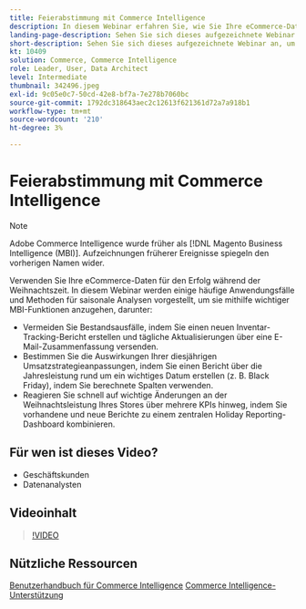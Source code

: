 ```yaml
---
title: Feierabstimmung mit Commerce Intelligence
description: In diesem Webinar erfahren Sie, wie Sie Ihre eCommerce-Daten für den Erfolg während der Weihnachtszeit verwenden.
landing-page-description: Sehen Sie sich dieses aufgezeichnete Webinar an, um zu erfahren, wie Sie Ihre eCommerce-Daten für den Erfolg während der Weihnachtszeit verwenden können.
short-description: Sehen Sie sich dieses aufgezeichnete Webinar an, um zu erfahren, wie Sie Ihre eCommerce-Daten für den Erfolg während der Weihnachtszeit verwenden können.
kt: 10409
solution: Commerce, Commerce Intelligence
role: Leader, User, Data Architect
level: Intermediate
thumbnail: 342496.jpeg
exl-id: 9c05e0c7-50cd-42e8-bf7a-7e278b7060bc
source-git-commit: 1792dc318643aec2c12613f621361d72a7a918b1
workflow-type: tm+mt
source-wordcount: '210'
ht-degree: 3%

---
```


# Feierabstimmung mit Commerce Intelligence

>[!NOTE]
>
>Adobe Commerce Intelligence wurde früher als [!DNL Magento Business Intelligence (MBI)]. Aufzeichnungen früherer Ereignisse spiegeln den vorherigen Namen wider.

Verwenden Sie Ihre eCommerce-Daten für den Erfolg während der Weihnachtszeit. In diesem Webinar werden einige häufige Anwendungsfälle und Methoden für saisonale Analysen vorgestellt, um sie mithilfe wichtiger MBI-Funktionen anzugehen, darunter:

- Vermeiden Sie Bestandsausfälle, indem Sie einen neuen Inventar-Tracking-Bericht erstellen und tägliche Aktualisierungen über eine E-Mail-Zusammenfassung versenden.
- Bestimmen Sie die Auswirkungen Ihrer diesjährigen Umsatzstrategieanpassungen, indem Sie einen Bericht über die Jahresleistung rund um ein wichtiges Datum erstellen (z. B. Black Friday), indem Sie berechnete Spalten verwenden.
- Reagieren Sie schnell auf wichtige Änderungen an der Weihnachtsleistung Ihres Stores über mehrere KPIs hinweg, indem Sie vorhandene und neue Berichte zu einem zentralen Holiday Reporting-Dashboard kombinieren.

## Für wen ist dieses Video?

- Geschäftskunden
- Datenanalysten

## Videoinhalt

>[!VIDEO](https://video.tv.adobe.com/v/342496?quality=12&learn=on)

## Nützliche Ressourcen

[Benutzerhandbuch für Commerce Intelligence](https://experienceleague.adobe.com/docs/commerce-business-intelligence/mbi/guide-overview.html?lang=de)
[Commerce Intelligence-Unterstützung](https://experienceleague.adobe.com/docs/commerce-knowledge-base/kb/troubleshooting/miscellaneous/mbi-service-policies.html)
